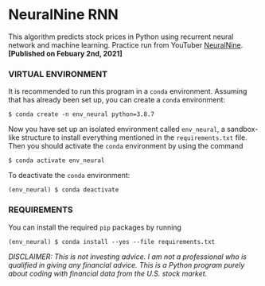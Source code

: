 # NeuralNine RNN
This algorithm predicts stock prices in Python using recurrent neural network and machine learning. Practice run from YouTuber <a href="https://www.youtube.com/watch?v=PuZY9q-aKLw">NeuralNine</a>. <b>[Published on Febuary 2nd, 2021]</b>

### VIRTUAL ENVIRONMENT

It is recommended to run this program in a ``conda`` environment. Assuming that has already been set up, you can create a ``conda`` environment:
<pre>
<code>$ conda create -n env_neural python=3.8.7 </code>
</pre>

Now you have set up an isolated environment called ``env_neural``, a sandbox-like structure to install everything mentioned in the ``requirements.txt`` file. Then you should activate the ``conda`` environment by using the command
<pre>
<code>$ conda activate env_neural </code>
</pre>

To deactivate the ``conda`` environment:
<pre>
<code>(env_neural) $ conda deactivate</code>
</pre>

### REQUIREMENTS

You can install the required ``pip`` packages by running
<pre>
<code>(env_neural) $ conda install --yes --file requirements.txt</code>
</pre>

<i>DISCLAIMER: This is not investing advice. I am not a professional who is qualified in giving any financial advice. This is a Python program purely about coding with financial data from the U.S. stock market.</i>
